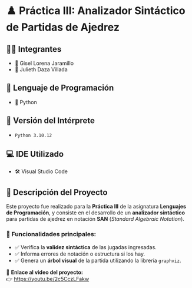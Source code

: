 # ♟️ Práctica III: Analizador Sintáctico de Partidas de Ajedrez

## 👩‍💻 Integrantes
- 👤 Gisel Lorena Jaramillo  
- 👤 Julieth Daza Villada

## 🧠 Lenguaje de Programación
- 🐍 Python

## 🧪 Versión del Intérprete
- `Python 3.10.12`

## 💻 IDE Utilizado
- 🛠️ Visual Studio Code

## 📘 Descripción del Proyecto
Este proyecto fue realizado para la **Práctica III** de la asignatura **Lenguajes de Programación**, y consiste en el desarrollo de un **analizador sintáctico** para partidas de ajedrez en notación **SAN** (*Standard Algebraic Notation*).

### 🎯 Funcionalidades principales:
- ✅ Verifica la **validez sintáctica** de las jugadas ingresadas.
- ✅ Informa errores de notación o estructura si los hay.
- ✅ Genera un **árbol visual** de la partida utilizando la librería `graphviz`.

📎 **Enlace al video del proyecto:**  
👉 https://youtu.be/2c5CczLFakw 



